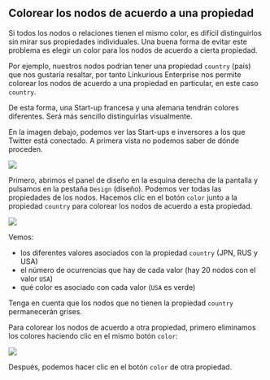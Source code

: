 ## Colorear los nodos de acuerdo a una propiedad

Si todos los nodos o relaciones tienen el mismo color, es difícil distinguirlos sin mirar sus propiedades individuales. Una buena forma de evitar este problema es elegir un color para los nodos de acuerdo a cierta propiedad.

Por ejemplo, nuestros nodos podrían tener una propiedad ```country``` (país) que nos gustaría resaltar, por tanto Linkurious Enterprise nos permite colorear los nodos de acuerdo a una propiedad en particular, en este caso ```country```.

De esta forma, una Start-up francesa y una alemana tendrán colores diferentes. Será más sencillo distinguirlas visualmente.

En la imagen debajo, podemos ver las Start-ups e inversores a los que Twitter está conectado. A primera vista no podemos saber de dónde proceden.

![](https://github.com/Linkurious/linkurious-enterprise-manual/raw/master/en/style/SinColor.png)

Primero, abrimos el panel de diseño en la esquina derecha de la pantalla y pulsamos en la pestaña ```Design``` (diseño). Podemos ver todas las propiedades de los nodos. Hacemos clic en el botón ```color``` junto a la propiedad ```country``` para colorear los nodos de acuerdo a esta propiedad.

![](https://github.com/Linkurious/linkurious-enterprise-manual/raw/master/en/style/Colors.png)

Vemos:
* los diferentes valores asociados con la propiedad ```country``` (JPN, RUS y USA)
* el número de ocurrencias que hay de cada valor (hay 20 nodos con el valor ```USA```)
* qué color es asociado con cada valor (```USA``` es verde)

Tenga en cuenta que los nodos que no tienen la propiedad ```country``` permanecerán grises.

Para colorear los nodos de acuerdo a otra propiedad, primero eliminamos los colores haciendo clic en el mismo botón ```color```:

![](https://github.com/Linkurious/linkurious-enterprise-manual/raw/master/en/style/Unset.png)

Después, podemos hacer clic en el botón ```color``` de otra propiedad.
